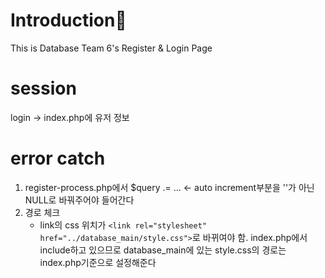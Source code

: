 # Introduction📢
This is Database Team 6's Register & Login Page

# session
login -> index.php에 유저 정보


# error catch
1. register-process.php에서 $query .= ... <- auto increment부분을 ''가 아닌 NULL로 바꿔주어야 들어간다
2. 경로 체크
    - link의 css 위치가 ```<link rel="stylesheet" href="../database_main/style.css">```로 바뀌여야 함. index.php에서 include하고 있으므로 database_main에 있는 style.css의 경로는 index.php기준으로 설정해준다
